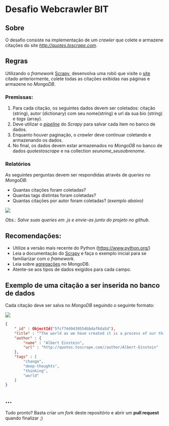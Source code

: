 # Desafio Webcrawler BIT

## Sobre

O desafio consiste na implementação de um _crawler_ que colete e armazene citações do site _http://quotes.toscrape.com_.

## Regras

Utilizando o _framework_ [Scrapy](https://scrapy.org/), desenvolva uma robô que visite o [site](http://quotes.toscrape.com) citado anteriormente, colete todas as citações exibidas nas páginas e armazene no _MongoDB_.

### Premissas:
1. Para cada citação, os seguintes dados devem ser coletados: citação (string), autor (dictionary) com seu nome(string) e url da sua bio (string) e _tags_ (array).
2. Deve utilizar o [_pipeline_](https://docs.scrapy.org/en/latest/topics/item-pipeline.html#write-items-to-a-json-file) do _Scrapy_ para salvar cada item no banco de dados.
3. Enquanto houver paginação, o _crawler_ deve continuar coletando e armazenando os dados.
4. No final, os dados devem estar armazenados no _MongoDB_ no banco de dados _quotestoscrape_ e na collection _seunome_seusobrenome_.

### Relatórios
As seguintes perguntas devem ser respondidas através de _queries_ no _MongoDB_:

- Quantas citações foram coletadas?
- Quantas tags distintas foram coletadas?
- Quantas citações por autor foram coletadas? _(exemplo abaixo)_

![](https://github.com/b2w-atech/desafio-webcrawler/raw/master/mongodb_aggregate.png)

_Obs.: Salve suas queries em .js e envie-as junto do projeto no github._

## Recomendações:
- Utilize a versão mais recente do Python (https://www.python.org/)
- Leia a documentação do [Scrapy](https://scrapy.org/) e faça o exemplo inicial para se familiarizar com o _framework_.
- Leia sobre [agregações](https://docs.mongodb.com/manual/aggregation/) no MongoDB.
- Atente-se aos tipos de dados exigidos para cada campo.

## Exemplo de uma citação a ser inserida no banco de dados
Cada citação deve ser salva no _MongoDB_ seguindo o seguinte formato:

![](https://github.com/b2w-atech/desafio-webcrawler/raw/master/quote_albert_einstein.png)

```json
{
    "_id" : ObjectId("5fcf74d9439554bbdaf8da5d"),
    "title" : "“The world as we have created it is a process of our thinking. It cannot be changed without changing our thinking.”",
    "author" : {
        "name" : "Albert Einstein",
        "url" : "http://quotes.toscrape.com//author/Albert-Einstein"
    },
    "tags" : [ 
        "change", 
        "deep-thoughts", 
        "thinking", 
        "world"
    ]
}
```

## ...

Tudo pronto? Basta criar um _fork_ deste repositório e abrir um **pull request** quando finalizar ;)
